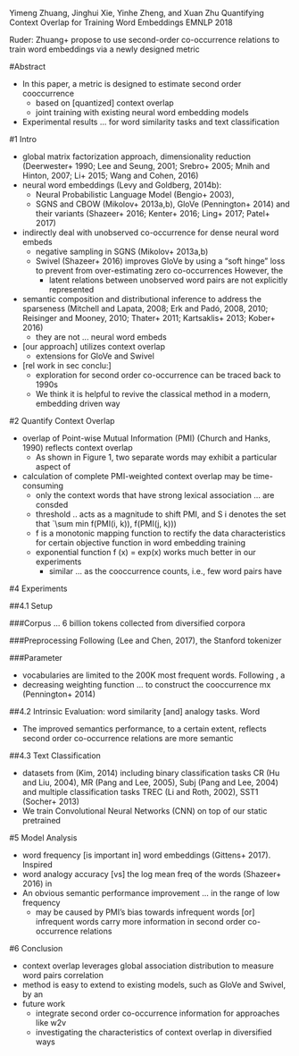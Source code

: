 Yimeng Zhuang, Jinghui Xie, Yinhe Zheng, and Xuan Zhu
Quantifying Context Overlap for Training Word Embeddings
EMNLP 2018

Ruder: Zhuang+ propose to use second-order co-occurrence relations to
train word embeddings via a newly designed metric

#Abstract

* In this paper, a metric is designed to estimate second order cooccurrence
  * based on [quantized] context overlap
  * joint training with existing neural word embedding models
* Experimental results ... for word similarity tasks and text classification

#1 Intro

* global matrix factorization approach, dimensionality reduction
  (Deerwester+ 1990; Lee and Seung, 2001; Srebro+ 2005; Mnih and Hinton, 2007;
  Li+ 2015; Wang and Cohen, 2016)
* neural word embeddings (Levy and Goldberg, 2014b):
  * Neural Probabilistic Language Model (Bengio+ 2003),
  * SGNS and CBOW (Mikolov+ 2013a,b), GloVe (Pennington+ 2014) and their
    variants (Shazeer+ 2016; Kenter+ 2016; Ling+ 2017; Patel+ 2017)
* indirectly deal with unobserved co-occurrence for dense neural word embeds
  * negative sampling in SGNS (Mikolov+ 2013a,b)
  * Swivel (Shazeer+ 2016) improves GloVe by using a “soft hinge” loss to
    prevent from over-estimating zero co-occurrences  However, the
    * latent relations between unobserved word pairs are not explicitly
      represented
* semantic composition and distributional inference to address the sparseness
  (Mitchell and Lapata, 2008; Erk and Padó, 2008, 2010;
  Reisinger and Mooney, 2010; Thater+ 2011; Kartsaklis+ 2013; Kober+ 2016)
  * they are not ... neural word embeds
* [our approach] utilizes context overlap
  * extensions for GloVe and Swivel
* [rel work in sec conclu:]
  * exploration for second order co-occurrence can be traced back to 1990s
  * We think it is helpful to revive the classical method
    in a modern, embedding driven way

#2 Quantify Context Overlap

* overlap of Point-wise Mutual Information (PMI) (Church and Hanks, 1990)
  reflects context overlap
  * As shown in Figure 1, two separate words may exhibit a particular aspect of
* calculation of complete PMI-weighted context overlap may be time-consuming
  * only the context words that have strong lexical association ... are consded
  * threshold .. acts as a magnitude to shift PMI, and S i denotes the set that
`\sum min f(PMI(i, k)), f(PMI(j, k)))
  * f is a monotonic mapping function to rectify the data characteristics for
    certain objective function in word embedding training
  * exponential function f (x) = exp(x) works much better in our experiments
    * similar ... as the cooccurrence counts, i.e., few word pairs have

#4 Experiments

##4.1 Setup

###Corpus ... 6 billion tokens collected from diversified corpora

###Preprocessing Following (Lee and Chen, 2017), the Stanford tokenizer

###Parameter

* vocabularies are limited to the 200K most frequent words. Following , a
* decreasing weighting function ... to construct the cooccurrence mx (Pennington+ 2014)

##4.2 Intrinsic Evaluation: word similarity [and] analogy tasks. Word

* The improved semantics performance, to a certain extent, reflects second
  order co-occurrence relations are more semantic

##4.3 Text Classification

* datasets from (Kim, 2014) including
  binary classification tasks CR (Hu and Liu, 2004), MR (Pang and Lee, 2005),
  Subj (Pang and Lee, 2004) and
  multiple classification tasks TREC (Li and Roth, 2002), SST1 (Socher+ 2013)
* We train Convolutional Neural Networks (CNN) on top of our static pretrained

#5 Model Analysis

* word frequency [is important in] word embeddings (Gittens+ 2017). Inspired
* word analogy accuracy [vs] the log mean freq of the words (Shazeer+ 2016) in
* An obvious semantic performance improvement ... in the range of low frequency
  * may be caused by PMI’s bias towards infrequent words [or]
    infrequent words carry more information in second order co-occurrence
    relations

#6 Conclusion

* context overlap leverages global association distribution
  to measure word pairs correlation
* method is easy to extend to existing models, such as GloVe and Swivel, by an
* future work
  * integrate second order co-occurrence information for approaches like w2v
  * investigating the characteristics of context overlap in diversified ways
